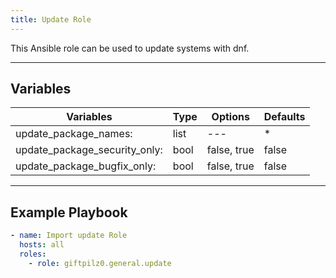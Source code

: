 ```yaml
---
title: Update Role
---
```


This Ansible role can be used to update systems with dnf.

______________________________________________________________________

## Variables

| Variables                     | Type | Options     | Defaults |
| ----------------------------- | ---- | ----------- | -------- |
| update_package_names:         | list | ---         | \*       |
| update_package_security_only: | bool | false, true | false    |
| update_package_bugfix_only:   | bool | false, true | false    |

______________________________________________________________________

## Example Playbook

```yaml
- name: Import update Role
  hosts: all
  roles:
    - role: giftpilz0.general.update
```
